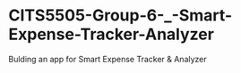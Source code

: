 # CITS5505-Group-6-_-Smart-Expense-Tracker-Analyzer
Bulding an app for Smart Expense Tracker &amp; Analyzer
